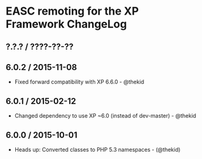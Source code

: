 EASC remoting for the XP Framework ChangeLog
========================================================================

## ?.?.? / ????-??-??

## 6.0.2 / 2015-11-08

* Fixed forward compatibility with XP 6.6.0 - @thekid

## 6.0.1 / 2015-02-12

* Changed dependency to use XP ~6.0 (instead of dev-master) - @thekid

## 6.0.0 / 2015-10-01

* Heads up: Converted classes to PHP 5.3 namespaces - (@thekid)
